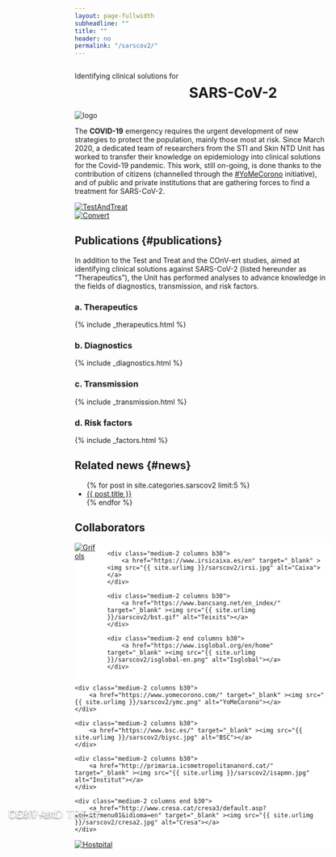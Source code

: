 ```yaml
---
layout: page-fullwidth
subheadline: ""
title: ""
header: no
permalink: "/sarscov2/"
---
```


<!-- custom header... -->
<div class="row t10">
	<div class="medium-8 columns b30">
		<p class="subheadline">Identifying clinical solutions for</p>
		<h1>SARS-CoV-2</h1>
	</div>
	<div class="medium-3 end columns b30">
		<img src="{{ site.urlimg }}sarscov2/sarscov2_logo.png" alt="logo">
	</div>
</div>

The **COVID-19** emergency requires the urgent development of new strategies to protect the population, mainly those most at risk. Since March 2020, a dedicated team of researchers from the STI and Skin NTD Unit has worked to transfer their knowledge on epidemiology into clinical solutions for the Covid-19 pandemic. This work, still on-going, is done thanks to the contribution of citizens (channelled through the [#YoMeCorono](https://www.yomecorono.com/) initiative), and of public and private institutions that are gathering forces to find a treatment for SARS-CoV-2.

<div class="row t10">
	<div class="medium-6 columns b30">
		<a href="{{ site.url }}/sarscov2/test/"><img src="{{ site.urlimg }}/sarscov2/test_thumb.jpg" alt="TestAndTreat">
		<div style="position: absolute; top: 40%; left: 10%; text-shadow: 0 2px 3px rgba(0,0,0,0.4); color: #fff; font-size: 1.563em"><br><br>TEST AND TREAT</div></a>
	</div>
	<div class="medium-6 columns b30">
		<a href="{{ site.url }}/sarscov2/convert/"><img src="{{ site.urlimg }}/sarscov2/convert_thumb.png" alt="Convert">
		<div style="position: absolute; top: 40%; left: 10%; text-shadow: 0 2px 3px rgba(0,0,0,0.4); color: #fff; font-size: 1.563em"><br><br>COnV-ert</div></a>
	</div>
</div>

## Publications {#publications}



In addition to the Test and Treat and the COnV-ert studies, aimed at identifying clinical solutions against SARS-CoV-2 (listed hereunder as “Therapeutics”), the Unit has performed analyses to advance knowledge in the fields of diagnostics, transmission, and risk factors.

### a. Therapeutics

{% include _therapeutics.html %}


### b. Diagnostics

{% include _diagnostics.html %}


### c. Transmission

{% include _transmission.html %}


### d. Risk factors

{% include _factors.html %}



## Related news {#news}



<ul>
    {% for post in site.categories.sarscov2  limit:5 %}
    <li><a href="{{ site.url }}{{ site.baseurl }}{{ post.url }}">{{ post.title }}</a></li>
    {% endfor %}
</ul>


## Collaborators

<div class="row t10 medium-6 columns" style="background: #fff;">
	<div class="medium-2 columns b30">
		<a href="https://www.grifols.com/" target="_blank" ><img src="{{ site.urlimg }}/sarscov2/grifols.png" alt="Grifols"></a>
	</div>

	<div class="medium-2 columns b30">
		<a href="https://www.irsicaixa.es/en" target="_blank" ><img src="{{ site.urlimg }}/sarscov2/irsi.jpg" alt="Caixa"></a>
	</div>

	<div class="medium-2 columns b30">
		<a href="https://www.bancsang.net/en_index/" target="_blank" ><img src="{{ site.urlimg }}/sarscov2/bst.gif" alt="Teixits"></a>
	</div>

	<div class="medium-2 end columns b30">
		<a href="https://www.isglobal.org/en/home" target="_blank" ><img src="{{ site.urlimg }}/sarscov2/isglobal-en.png" alt="Isglobal"></a>
	</div>

</div>

<div class="row medium-6 columns" style="background: #fff;">

	<div class="medium-2 columns b30">
		<a href="https://www.yomecorono.com/" target="_blank" ><img src="{{ site.urlimg }}/sarscov2/ymc.png" alt="YoMeCorono"></a>
	</div>

	<div class="medium-2 columns b30">
		<a href="https://www.bsc.es/" target="_blank" ><img src="{{ site.urlimg }}/sarscov2/biysc.jpg" alt="BSC"></a>
	</div>

	<div class="medium-2 columns b30">
		<a href="http://primaria.icsmetropolitananord.cat/" target="_blank" ><img src="{{ site.urlimg }}/sarscov2/isapmn.jpg" alt="Institut"></a>
	</div>

	<div class="medium-2 columns end b30">
		<a href="http://www.cresa.cat/cresa3/default.asp?mod=strmenu01&idioma=en" target="_blank" ><img src="{{ site.urlimg }}/sarscov2/cresa2.jpg" alt="Cresa"></a>
	</div>

</div>

<div class="row" style="background: #fff;">
	<div class="medium-2 medium-centered columns b30">
		<a href="http://www.hospitalgermanstrias.cat/en" target="_blank" ><img src="{{ site.urlimg }}/sarscov2/gtp-new.jpg" alt="Hostpital"></a>
	</div>
</div>
